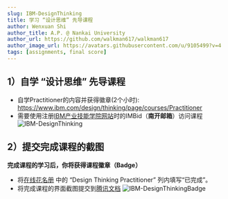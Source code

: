 ```yaml
---
slug: IBM-DesignThinking
title: 学习 “设计思维” 先导课程
author: Wenxuan Shi
author_title: A.P. @ Nankai University
author_url: https://github.com/walkman617/walkman617
author_image_url: https://avatars.githubusercontent.com/u/9105499?v=4
tags: [assignments, final score]
---
```


## 1）自学 “设计思维” 先导课程
- 自学Practitioner的内容并获得徽章(2个小时): https://www.ibm.com/design/thinking/page/courses/Practitioner
- 需要使用注册[IBM产业技能学院网站](https://keyskill-clms.comprehend.ibm.com/)时的IMBid（**南开邮箱**）访问课程
![IBM-DesignThinking](/img/tutorial/IBM-DesignThinking.jpg)

## 2）提交完成课程的截图
**完成课程的学习后，你将获得课程徽章（Badge）**
- 将[在线花名册](https://docs.qq.com/sheet/DYk9Pa2FKWUlCa1lz?tab=BB08J2) 中的 “Design Thinking Practitioner” 列内填写“已完成”。
- 将完成课程的界面截图提交到[腾讯文档](https://docs.qq.com/form/page/DYlVOeXBXWlpSYWJx)
![IBM-DesignThinkingBadge](/img/tutorial/IBM-DesignThinkingBadge.jpg)